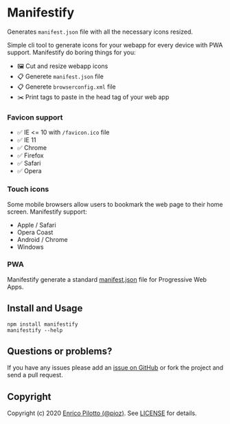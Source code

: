 # Manifestify

Generates `manifest.json` file with all the necessary icons resized.

Simple cli tool to generate icons for your webapp for every device with PWA support.
Manifestify do boring things for you:

- 🖼 Cut and resize webapp icons
- 📋 Generete `manifest.json` file
- 📋 Generete `browserconfig.xml` file
- ✂️ Print tags to paste in the head tag of your web app

### Favicon support

- ✅ IE <= 10 with `/favicon.ico` file
- ✅ IE 11
- ✅ Chrome
- ✅ Firefox
- ✅ Safari
- ✅ Opera

### Touch icons

Some mobile browsers allow users to bookmark the web page to their home screen. Manifestify support:

- Apple / Safari
- Opera Coast
- Android / Chrome
- Windows

### PWA

Manifestify generate a standard [manifest.json](https://developer.mozilla.org/en-US/docs/Mozilla/Add-ons/WebExtensions/manifest.json) file for Progressive Web Apps.

## Install and Usage

```
npm install manifestify
manifestify --help
```

## Questions or problems?

If you have any issues please add an [issue on
GitHub](https://github.com/pioz/manifestify/issues) or fork the project and send a
pull request.

## Copyright

Copyright (c) 2020 [Enrico Pilotto (@pioz)](https://github.com/pioz). See
[LICENSE](https://github.com/pioz/manifestify/blob/master/LICENSE) for details.
